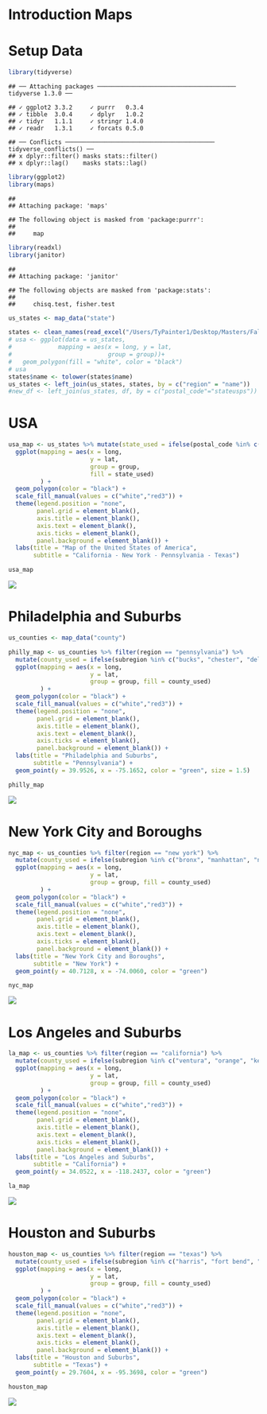 Introduction Maps
================

# Setup Data

``` r
library(tidyverse)
```

    ## ── Attaching packages ─────────────────────────────────────── tidyverse 1.3.0 ──

    ## ✓ ggplot2 3.3.2     ✓ purrr   0.3.4
    ## ✓ tibble  3.0.4     ✓ dplyr   1.0.2
    ## ✓ tidyr   1.1.1     ✓ stringr 1.4.0
    ## ✓ readr   1.3.1     ✓ forcats 0.5.0

    ## ── Conflicts ────────────────────────────────────────── tidyverse_conflicts() ──
    ## x dplyr::filter() masks stats::filter()
    ## x dplyr::lag()    masks stats::lag()

``` r
library(ggplot2)
library(maps)
```

    ## 
    ## Attaching package: 'maps'

    ## The following object is masked from 'package:purrr':
    ## 
    ##     map

``` r
library(readxl)
library(janitor)
```

    ## 
    ## Attaching package: 'janitor'

    ## The following objects are masked from 'package:stats':
    ## 
    ##     chisq.test, fisher.test

``` r
us_states <- map_data("state")

states <- clean_names(read_excel("/Users/TyPainter1/Desktop/Masters/Fall\ 2020/DS-5610/eda20-team5-project/Ty-Work/intro-maps/states.xlsx"))
# usa <- ggplot(data = us_states,
#             mapping = aes(x = long, y = lat,
#                           group = group))+
#   geom_polygon(fill = "white", color = "black")
# usa
states$name <- tolower(states$name)
us_states <- left_join(us_states, states, by = c("region" = "name"))
#new_df <- left_join(us_states, df, by = c("postal_code"="stateusps"))
```

# USA

``` r
usa_map <- us_states %>% mutate(state_used = ifelse(postal_code %in% c("PA", "CA", "TX", "NY"), "Yes", "No")) %>% 
  ggplot(mapping = aes(x = long, 
                       y = lat, 
                       group = group, 
                       fill = state_used)
         ) +
  geom_polygon(color = "black") +
  scale_fill_manual(values = c("white","red3")) +
  theme(legend.position = "none",
        panel.grid = element_blank(),
        axis.title = element_blank(),
        axis.text = element_blank(),
        axis.ticks = element_blank(),
        panel.background = element_blank()) +
  labs(title = "Map of the United States of America",
       subtitle = "California - New York - Pennsylvania - Texas")

usa_map
```

![](intro-maps_files/figure-gfm/unnamed-chunk-2-1.png)<!-- -->

# Philadelphia and Suburbs

``` r
us_counties <- map_data("county")

philly_map <- us_counties %>% filter(region == "pennsylvania") %>%
  mutate(county_used = ifelse(subregion %in% c("bucks", "chester", "delaware", "philadelphia", "montgomery"), "y", "n")) %>% 
  ggplot(mapping = aes(x = long, 
                       y = lat, 
                       group = group, fill = county_used)
         ) +
  geom_polygon(color = "black") +
  scale_fill_manual(values = c("white","red3")) +
  theme(legend.position = "none",
        panel.grid = element_blank(),
        axis.title = element_blank(),
        axis.text = element_blank(),
        axis.ticks = element_blank(),
        panel.background = element_blank()) +
  labs(title = "Philadelphia and Suburbs",
       subtitle = "Pennsylvania") +
  geom_point(y = 39.9526, x = -75.1652, color = "green", size = 1.5) 

philly_map
```

![](intro-maps_files/figure-gfm/unnamed-chunk-3-1.png)<!-- -->

# New York City and Boroughs

``` r
nyc_map <- us_counties %>% filter(region == "new york") %>%
  mutate(county_used = ifelse(subregion %in% c("bronx", "manhattan", "new york", "queens", "staten island", "brooklyn"), "y", "n")) %>% 
  ggplot(mapping = aes(x = long, 
                       y = lat, 
                       group = group, fill = county_used)
         ) +
  geom_polygon(color = "black") +
  scale_fill_manual(values = c("white","red3")) +
  theme(legend.position = "none",
        panel.grid = element_blank(),
        axis.title = element_blank(),
        axis.text = element_blank(),
        axis.ticks = element_blank(),
        panel.background = element_blank()) +
  labs(title = "New York City and Boroughs",
       subtitle = "New York") +
  geom_point(y = 40.7128, x = -74.0060, color = "green") 

nyc_map
```

![](intro-maps_files/figure-gfm/unnamed-chunk-4-1.png)<!-- -->

# Los Angeles and Suburbs

``` r
la_map <- us_counties %>% filter(region == "california") %>%
  mutate(county_used = ifelse(subregion %in% c("ventura", "orange", "kern", "san bernardino", "los angeles"), "y", "n")) %>% 
  ggplot(mapping = aes(x = long, 
                       y = lat, 
                       group = group, fill = county_used)
         ) +
  geom_polygon(color = "black") +
  scale_fill_manual(values = c("white","red3")) +
  theme(legend.position = "none",
        panel.grid = element_blank(),
        axis.title = element_blank(),
        axis.text = element_blank(),
        axis.ticks = element_blank(),
        panel.background = element_blank()) +
  labs(title = "Los Angeles and Suburbs",
       subtitle = "California") +
  geom_point(y = 34.0522, x = -118.2437, color = "green") 

la_map
```

![](intro-maps_files/figure-gfm/unnamed-chunk-5-1.png)<!-- -->

# Houston and Suburbs

``` r
houston_map <- us_counties %>% filter(region == "texas") %>%
  mutate(county_used = ifelse(subregion %in% c("harris", "fort bend", "galveston", "montgomery", "brazoria", "chambers", "waller", "liberty"), "y", "n")) %>% 
  ggplot(mapping = aes(x = long, 
                       y = lat, 
                       group = group, fill = county_used)
         ) +
  geom_polygon(color = "black") +
  scale_fill_manual(values = c("white","red3")) +
  theme(legend.position = "none",
        panel.grid = element_blank(),
        axis.title = element_blank(),
        axis.text = element_blank(),
        axis.ticks = element_blank(),
        panel.background = element_blank()) +
  labs(title = "Houston and Suburbs",
       subtitle = "Texas") +
  geom_point(y = 29.7604, x = -95.3698, color = "green") 

houston_map
```

![](intro-maps_files/figure-gfm/unnamed-chunk-6-1.png)<!-- -->

